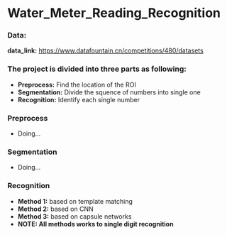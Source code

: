 # Water_Meter_Reading_Recognition
### Data:
**data_link:** https://www.datafountain.cn/competitions/480/datasets

### The project is divided into three parts as following:
+ **Preprocess:** Find the location of the ROI
+ **Segmentation:** Divide the squence of numbers into single one
+ **Recognition:** Identify each single number

### Preprocess
+ Doing...

### Segmentation
+ Doing...

### Recognition
+ **Method 1:** based on template matching
+ **Method 2:** based on CNN
+ **Method 3:** based on capsule networks
+ **NOTE: All methods works to single digit recognition**
